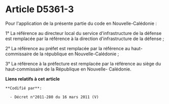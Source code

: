 # Article D5361-3

Pour l'application de la présente partie du code en Nouvelle-Calédonie :

1° La référence au directeur local du service d'infrastructure de la défense est remplacée par la référence à la direction
d'infrastructure de la défense ;

2° La référence au préfet est remplacée par la référence au haut-commissaire de la république en Nouvelle-Calédonie ;

3° La référence à la préfecture est remplacée par la référence au siège du haut-commissaire de la République en Nouvelle-
Calédonie.

**Liens relatifs à cet article**

	**Codifié par**:

	  - Décret n°2011-280 du 16 mars 2011 (V)
